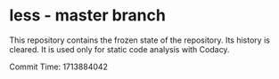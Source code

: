 # less - master branch

This repository contains the frozen state of the repository.
Its history is cleared. It is used only for static code
analysis with Codacy.

Commit Time: 1713884042